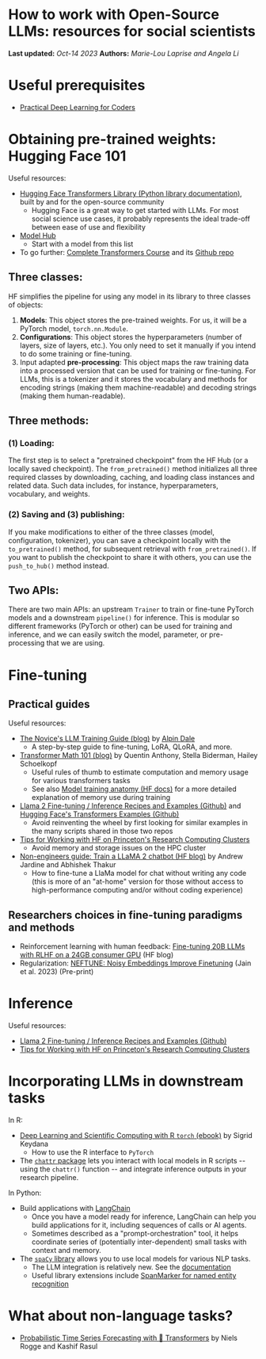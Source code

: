How to work with Open-Source LLMs: resources for social scientists
==============

**Last updated:** *Oct-14 2023*
**Authors:** *Marie-Lou Laprise and Angela Li*

# Useful prerequisites

* [Practical Deep Learning for Coders](https://course.fast.ai/)

# Obtaining pre-trained weights: Hugging Face 101

Useful resources:
* [Hugging Face Transformers Library (Python library documentation)](https://huggingface.co/docs/transformers/philosophy), built by and for the open-source community
  * Hugging Face is a great way to get started with LLMs. For most social science use cases, it probably represents the ideal trade-off between ease of use and flexibility
* [Model Hub](https://huggingface.co/models)
  * Start with a model from this list
* To go further: [Complete Transformers Course](https://huggingface.co/learn/nlp-course/chapter1/1) and its [Github repo](https://github.com/huggingface/course)

## Three classes:
HF simplifies the pipeline for using any model in its library to three classes of objects:

1. **Models**: This object stores the pre-trained weights. For us, it will be a PyTorch model, `torch.nn.Module`.
2. **Configurations**: This object stores the hyperparameters (number of layers, size of layers, etc.). You only need to set it manually if you intend to do some training or fine-tuning.
3. Input adapted **pre-processing**: This object maps the raw training data into a processed version that can be used for training or fine-tuning. For LLMs, this is a tokenizer and it stores the vocabulary and methods for encoding strings (making them machine-readable) and decoding strings (making them human-readable).

## Three methods:

### (1) Loading:
The first step is to select a "pretrained checkpoint" from the HF Hub (or a locally saved checkpoint). The `from_pretrained()` method initializes all three required classes by downloading, caching, and loading class instances and related data. Such data includes, for instance, hyperparameters, vocabulary, and weights.

### (2) Saving and (3) publishing:
If you make modifications to either of the three classes (model, configuration, tokenizer), you can save a checkpoint locally with the `to_pretrained()` method, for subsequent retrieval with `from_pretrained()`.  If you want to publish the checkpoint to share it with others, you can use the `push_to_hub()` method instead.

## Two APIs:
There are two main APIs: an upstream `Trainer` to train or fine-tune PyTorch models and a downstream `pipeline()` for inference. This is modular so different frameworks (PyTorch or other) can be used for training and inference, and we can easily switch the model, parameter, or pre-processing that we are using.

# Fine-tuning
## Practical guides
Useful resources:
* [The Novice's LLM Training Guide (blog)](https://rentry.co/llm-training) by [Alpin Dale](https://github.com/AlpinDale)
  * A step-by-step guide to fine-tuning, LoRA, QLoRA, and more.
* [Transformer Math 101 (blog)](https://blog.eleuther.ai/transformer-math/) by Quentin Anthony, Stella Biderman, Hailey Schoelkopf
  * Useful rules of thumb to estimate computation and memory usage for various transformers tasks
  * See also [Model training anatomy (HF docs)](https://huggingface.co/docs/transformers/model_memory_anatomy) for a more detailed explanation of memory use during training
* [Llama 2 Fine-tuning / Inference Recipes and Examples (Github)](https://github.com/facebookresearch/llama-recipes/) and [Hugging Face's Transformers Examples (Github)](https://github.com/huggingface/transformers/tree/main/examples)
  * Avoid reinventing the wheel by first looking for similar examples in the many scripts shared in those two repos
* [Tips for Working with HF on Princeton's Research Computing Clusters](https://researchcomputing.princeton.edu/support/knowledge-base/hugging-face)
  * Avoid memory and storage issues on the HPC cluster
* [Non-engineers guide: Train a LLaMA 2 chatbot (HF blog)](https://huggingface.co/blog/Llama2-for-non-engineers) by Andrew Jardine and Abhishek Thakur
  * How to fine-tune a LlaMa model for chat without writing any code (this is more of an "at-home" version for those without access to high-performance computing and/or without coding experience)

## Researchers choices in fine-tuning paradigms and methods

* Reinforcement learning with human feedback: [Fine-tuning 20B LLMs with RLHF on a 24GB consumer GPU](https://huggingface.co/blog/trl-peft) (HF blog)
* Regularization: [NEFTUNE: Noisy Embeddings Improve Finetuning](https://arxiv.org/pdf/2310.05914.pdf) (Jain et al. 2023) (Pre-print)

# Inference

Useful resources:
* [Llama 2 Fine-tuning / Inference Recipes and Examples (Github)](https://github.com/facebookresearch/llama-recipes/)
* [Tips for Working with HF on Princeton's Research Computing Clusters](https://researchcomputing.princeton.edu/support/knowledge-base/hugging-face)


# Incorporating LLMs in downstream tasks

In R:

* [Deep Learning and Scientific Computing with R `torch` (ebook)](https://skeydan.github.io/Deep-Learning-and-Scientific-Computing-with-R-torch/) by Sigrid Keydana
  * How to use the R interface to `PyTorch`
* The [`chattr` package](https://mlverse.github.io/chattr/articles/other-interfaces.html) lets you interact with local models in R scripts -- using the `chattr()` function -- and integrate inference outputs in your research pipeline.

In Python:

* Build applications with [LangChain](https://github.com/langchain-ai/langchain)
  * Once you have a model ready for inference, LangChain can help you build applications for it, including sequences of calls or AI agents.
  * Sometimes described as a "prompt-orchestration" tool, it helps coordinate series of (potentially inter-dependent) small tasks with context and memory.
* The [`spaCy` library](https://spacy.io/usage/spacy-101) allows you to use local models for various NLP tasks.
  * The LLM integration is relatively new. See the [documentation](https://spacy.io/usage/large-language-models)
  * Useful library extensions include [SpanMarker for named entity recognition](https://tomaarsen.github.io/SpanMarkerNER/notebooks/spacy_integration.html)

# What about non-language tasks?

* [Probabilistic Time Series Forecasting with 🤗 Transformers](https://huggingface.co/blog/time-series-transformers) by Niels Rogge and Kashif Rasul